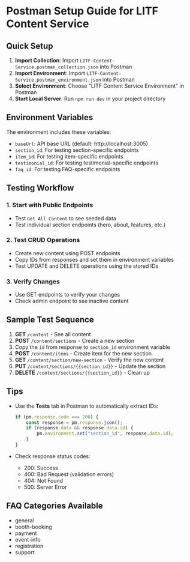 # Postman Setup Guide for LITF Content Service

## Quick Setup

1. **Import Collection**: Import `LITF-Content-Service.postman_collection.json` into Postman
2. **Import Environment**: Import `LITF-Content-Service.postman_environment.json` into Postman
3. **Select Environment**: Choose "LITF Content Service Environment" in Postman
4. **Start Local Server**: Run `npm run dev` in your project directory

## Environment Variables

The environment includes these variables:
- `baseUrl`: API base URL (default: http://localhost:3005)
- `section_id`: For testing section-specific endpoints
- `item_id`: For testing item-specific endpoints  
- `testimonial_id`: For testing testimonial-specific endpoints
- `faq_id`: For testing FAQ-specific endpoints

## Testing Workflow

### 1. Start with Public Endpoints
- Test `Get All Content` to see seeded data
- Test individual section endpoints (hero, about, features, etc.)

### 2. Test CRUD Operations
- Create new content using POST endpoints
- Copy IDs from responses and set them in environment variables
- Test UPDATE and DELETE operations using the stored IDs

### 3. Verify Changes
- Use GET endpoints to verify your changes
- Check admin endpoint to see inactive content

## Sample Test Sequence

1. **GET** `/content` - See all content
2. **POST** `/content/sections` - Create a new section
3. Copy the `id` from response to `section_id` environment variable
4. **POST** `/content/items` - Create item for the new section
5. **GET** `/content/section/new-section` - Verify the new content
6. **PUT** `/content/sections/{{section_id}}` - Update the section
7. **DELETE** `/content/sections/{{section_id}}` - Clean up

## Tips

- Use the **Tests** tab in Postman to automatically extract IDs:
  ```javascript
  if (pm.response.code === 200) {
      const response = pm.response.json();
      if (response.data && response.data.id) {
          pm.environment.set("section_id", response.data.id);
      }
  }
  ```

- Check response status codes:
  - 200: Success
  - 400: Bad Request (validation errors)
  - 404: Not Found
  - 500: Server Error

## FAQ Categories Available
- general
- booth-booking  
- payment
- event-info
- registration
- support